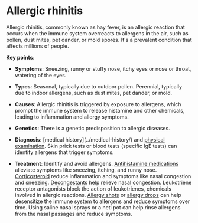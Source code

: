 <!--
source: gpt-3 + jph editing
tags: conditions
-->

# Allergic rhinitis

Allergic rhinitis, commonly known as hay fever, is an allergic reaction that occurs when the immune system overreacts to allergens in the air, such as pollen, dust mites, pet dander, or mold spores. It's a prevalent condition that affects millions of people.

**Key points**:

* **Symptoms**: Sneezing, runny or stuffy nose, itchy eyes or nose or throat, watering of the eyes.

* **Types**: Seasonal, typically due to outdoor pollen. Perennial, typically due to indoor allergens, such as dust mites, pet dander, or mold.

* **Causes**: Allergic rhinitis is triggered by exposure to allergens, which prompt the immune system to release histamine and other chemicals, leading to inflammation and allergy symptoms.

* **Genetics**: There is a genetic predisposition to allergic diseases.

* **Diagnosis**: [medical history](../medical-history/\) and [physical examination](../physical-examination/).  Skin prick tests or blood tests (specific IgE tests) can identify allergens that trigger symptoms.

* **Treatment**: Identify and avoid allergens. [Antihistamine medications](../antihistamine-medications/)  alleviate symptoms like sneezing, itching, and runny nose. [Corticosteroid](../corticosteroids/) reduce inflammation and symptoms like nasal congestion and sneezing. [Decongestants](../decongestants/) help relieve nasal congestion. Leukotriene receptor antagonists block the action of leukotrienes, chemicals involved in allergic reactions. [Allergy shots](../allergy-shots/) or [allergy drops](../allergy-drops/) can help desensitize the immune system to allergens and reduce symptoms over time. Using saline nasal sprays or a neti pot can help rinse allergens from the nasal passages and reduce symptoms.
